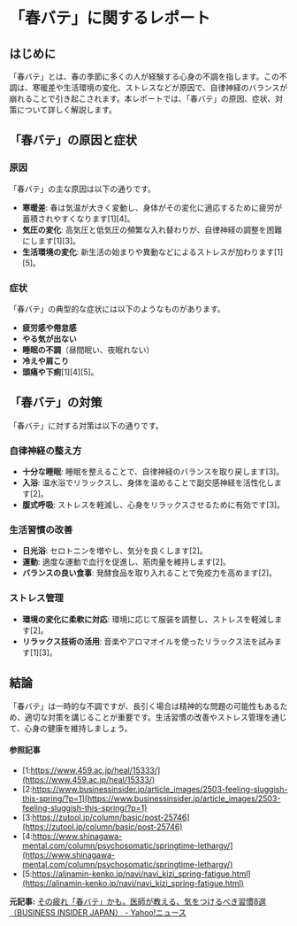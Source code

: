 # 「春バテ」に関するレポート

## はじめに

「春バテ」とは、春の季節に多くの人が経験する心身の不調を指します。この不調は、寒暖差や生活環境の変化、ストレスなどが原因で、自律神経のバランスが崩れることで引き起こされます。本レポートでは、「春バテ」の原因、症状、対策について詳しく解説します。

## 「春バテ」の原因と症状

### 原因

「春バテ」の主な原因は以下の通りです。

- **寒暖差**: 春は気温が大きく変動し、身体がその変化に適応するために疲労が蓄積されやすくなります[1][4]。
- **気圧の変化**: 高気圧と低気圧の頻繁な入れ替わりが、自律神経の調整を困難にします[1][3]。
- **生活環境の変化**: 新生活の始まりや異動などによるストレスが加わります[1][5]。

### 症状

「春バテ」の典型的な症状には以下のようなものがあります。

- **疲労感や倦怠感**
- **やる気が出ない**
- **睡眠の不調**（昼間眠い、夜眠れない）
- **冷えや肩こり**
- **頭痛や下痢**[1][4][5]。

## 「春バテ」の対策

「春バテ」に対する対策は以下の通りです。

### 自律神経の整え方

- **十分な睡眠**: 睡眠を整えることで、自律神経のバランスを取り戻します[3]。
- **入浴**: 温水浴でリラックスし、身体を温めることで副交感神経を活性化します[2]。
- **腹式呼吸**: ストレスを軽減し、心身をリラックスさせるために有効です[3]。

### 生活習慣の改善

- **日光浴**: セロトニンを増やし、気分を良くします[2]。
- **運動**: 適度な運動で血行を促進し、筋肉量を維持します[2]。
- **バランスの良い食事**: 発酵食品を取り入れることで免疫力を高めます[2]。

### ストレス管理

- **環境の変化に柔軟に対応**: 環境に応じて服装を調整し、ストレスを軽減します[2]。
- **リラックス技術の活用**: 音楽やアロマオイルを使ったリラックス法を試みます[1][3]。

## 結論

「春バテ」は一時的な不調ですが、長引く場合は精神的な問題の可能性もあるため、適切な対策を講じることが重要です。生活習慣の改善やストレス管理を通じて、心身の健康を維持しましょう。

#### 参照記事
- [1:https://www.459.ac.jp/heal/15333/](https://www.459.ac.jp/heal/15333/)
- [2:https://www.businessinsider.jp/article_images/2503-feeling-sluggish-this-spring/?p=1](https://www.businessinsider.jp/article_images/2503-feeling-sluggish-this-spring/?p=1)
- [3:https://zutool.jp/column/basic/post-25746](https://zutool.jp/column/basic/post-25746)
- [4:https://www.shinagawa-mental.com/column/psychosomatic/springtime-lethargy/](https://www.shinagawa-mental.com/column/psychosomatic/springtime-lethargy/)
- [5:https://alinamin-kenko.jp/navi/navi_kizi_spring-fatigue.html](https://alinamin-kenko.jp/navi/navi_kizi_spring-fatigue.html)


**元記事:** [その疲れ「春バテ」かも。医師が教える、気をつけるべき習慣8選（BUSINESS INSIDER JAPAN） - Yahoo!ニュース](https://news.yahoo.co.jp/articles/76ec653b4da0d1bd06c0e7c04326d585523611c9?source=rss)